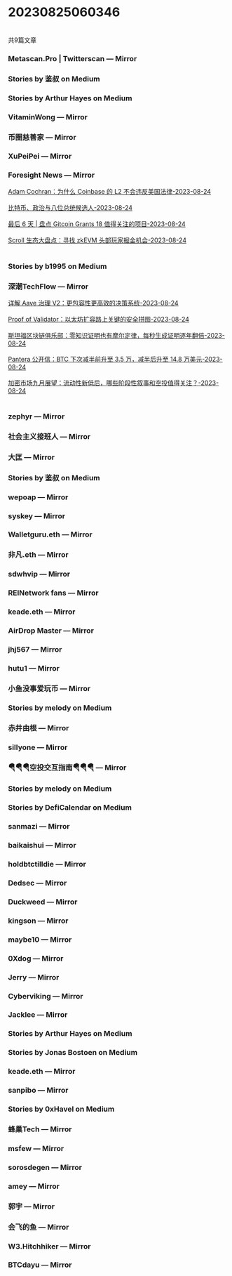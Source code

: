 <h1>20230825060346</h1><br/>共9篇文章


###  Metascan.Pro | Twitterscan — Mirror











###  Stories by 鉴叔 on Medium









###  Stories by Arthur Hayes on Medium









###  VitaminWong — Mirror









###  币圈慈善家 — Mirror











###  XuPeiPei — Mirror









###  Foresight News — Mirror

<a target=_blank rel=nofollow href="https://mirror.xyz/foresightnews.eth/uSYs3cfTf1170LegrM7MtAHr3IGxyFMClYSHQPwZdG8" >Adam Cochran：为什么 Coinbase 的 L2 不会违反美国法律-2023-08-24</a><br/><br/><a target=_blank rel=nofollow href="https://mirror.xyz/foresightnews.eth/94-49DXrulXP_ceJ1Oo2wzIkSGUyRLddnkQ2fbk3qns" >比特币、政治与八位总统候选人-2023-08-24</a><br/><br/><a target=_blank rel=nofollow href="https://mirror.xyz/foresightnews.eth/d4SELR0lMd_H2qooCN-L9j-ROncDlcPADrNBBN3RFGA" >最后 6 天 | 盘点 Gitcoin Grants 18 值得关注的项目-2023-08-24</a><br/><br/><a target=_blank rel=nofollow href="https://mirror.xyz/foresightnews.eth/AMV7NjQnRlGLvZinNqlNp3Gsh5vSPQ78vh3txpJcsWA" >Scroll 生态大盘点：寻找 zkEVM 头部玩家掘金机会-2023-08-24</a><br/><br/>







###  Stories by b1995 on Medium







###  深潮TechFlow — Mirror

<a target=_blank rel=nofollow href="https://mirror.xyz/0x0E58bB9795a9D0F065e3a8Cc2aed2A63D6977d8A/aYQs_rI4E3yNzmhMsyyjLgVSBpn9OOLnoWbRDr8K3w4" >详解 Aave 治理 V2：更包容性更高效的决策系统-2023-08-24</a><br/><br/><a target=_blank rel=nofollow href="https://mirror.xyz/0x0E58bB9795a9D0F065e3a8Cc2aed2A63D6977d8A/Y9XwD0zUix6ifJk7THhMvNdEBQTWZ2yJK4KIYIzXrJ8" >Proof of Validator：以太坊扩容路上关键的安全拼图-2023-08-24</a><br/><br/><a target=_blank rel=nofollow href="https://mirror.xyz/0x0E58bB9795a9D0F065e3a8Cc2aed2A63D6977d8A/5UTM0KUms90Fhor6yOCdnZsImNiu17USj5_g6OW4_HU" >斯坦福区块链俱乐部：零知识证明也有摩尔定律，每秒生成证明逐年翻倍-2023-08-24</a><br/><br/><a target=_blank rel=nofollow href="https://mirror.xyz/0x0E58bB9795a9D0F065e3a8Cc2aed2A63D6977d8A/kCu5FOeUyXT3gtOr5LbZmdzRXCxf__KcJomSWEfAVRA" >Pantera 公开信：BTC 下次减半前升至 3.5 万，减半后升至 14.8 万美元-2023-08-24</a><br/><br/><a target=_blank rel=nofollow href="https://mirror.xyz/0x0E58bB9795a9D0F065e3a8Cc2aed2A63D6977d8A/nGEe_Tmn_BXUShZCYxA9LAHOJ9ADfCBdLSXl3ZR_-Hc" >加密市场九月展望：流动性新低后，哪些阶段性叙事和空投值得关注？-2023-08-24</a><br/><br/>













###  zephyr — Mirror













###  社会主义接班人 — Mirror











###  大匡 — Mirror







###  Stories by 鉴叔 on Medium













###  wepoap — Mirror







###  syskey — Mirror











###  Walletguru.eth — Mirror

















###  非凡.eth — Mirror















###  sdwhvip — Mirror











###  REINetwork fans — Mirror















###  keade.eth — Mirror









###  AirDrop Master — Mirror







###  jhj567 — Mirror









###  hutu1 — Mirror



















###  小鱼没事爱玩币 — Mirror







###  Stories by melody on Medium











###  赤井由根 — Mirror











###  sillyone — Mirror









###  🪂🪂🪂空投交互指南🪂🪂🪂 — Mirror







###  Stories by melody on Medium







###  Stories by DefiCalendar on Medium







###  sanmazi — Mirror















###  baikaishui — Mirror











###  holdbtctilldie — Mirror















###  Dedsec — Mirror









###  Duckweed — Mirror















###  kingson — Mirror

















###  maybe10 — Mirror















###  0Xdog — Mirror











###  Jerry — Mirror











###  Cyberviking — Mirror









###  Jacklee — Mirror











###  Stories by Arthur Hayes on Medium









###  Stories by Jonas Bostoen on Medium







###  keade.eth — Mirror







###  sanpibo — Mirror







###  Stories by 0xHavel on Medium









###  蜂巢Tech — Mirror











###  msfew — Mirror



















###  sorosdegen — Mirror











###  amey — Mirror















###  郭宇 — Mirror







###  会飞的鱼 — Mirror















###  W3.Hitchhiker — Mirror

















###  BTCdayu — Mirror





